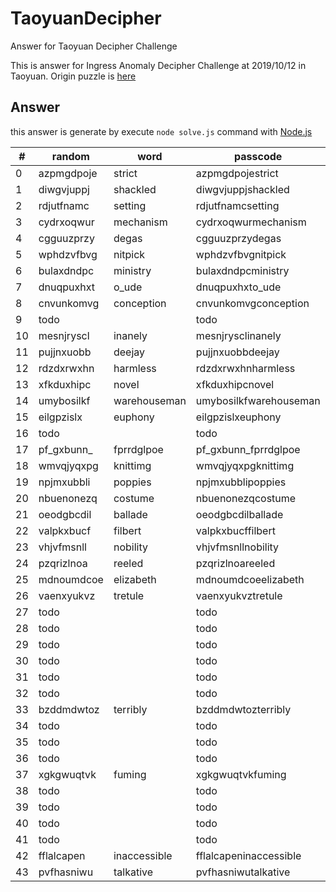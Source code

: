 # TaoyuanDecipher
Answer for Taoyuan Decipher Challenge

This is answer for Ingress Anomaly Decipher Challenge at 2019/10/12 in Taoyuan.
Origin puzzle is [here](https://storage.googleapis.com/ingress-internal-event-data/nemesis-umbra/decipher/taoyuantaiwan/taoyuantaiwan-minicipher-listing_90ceb3b4-6beb-585a-a01b-06d5649d4c8d.html)

## Answer
this answer is generate by execute `node solve.js` command with [Node.js](https://nodejs.org/en/)

| # | random | word | passcode | checked |
| - | ------ | ---- | -------- | ------- |
| 0 | azpmgdpoje | strict | azpmgdpojestrict | v |
| 1 | diwgvjuppj | shackled | diwgvjuppjshackled |   |
| 2 | rdjutfnamc | setting | rdjutfnamcsetting |   |
| 3 | cydrxoqwur | mechanism | cydrxoqwurmechanism | x |
| 4 | cgguuzprzy | degas | cgguuzprzydegas |   |
| 5 | wphdzvfbvg | nitpick | wphdzvfbvgnitpick | v |
| 6 | bulaxdndpc | ministry | bulaxdndpcministry | v |
| 7 | dnuqpuxhxt | o_ude | dnuqpuxhxto_ude |   |
| 8 | cnvunkomvg | conception | cnvunkomvgconception |   |
| 9 | todo |  | todo |   |
| 10 | mesnjryscl | inanely | mesnjrysclinanely |   |
| 11 | pujjnxuobb | deejay | pujjnxuobbdeejay |   |
| 12 | rdzdxrwxhn | harmless | rdzdxrwxhnharmless |   |
| 13 | xfkduxhipc | novel | xfkduxhipcnovel | v |
| 14 | umybosilkf | warehouseman | umybosilkfwarehouseman |   |
| 15 | eilgpzislx | euphony | eilgpzislxeuphony |   |
| 16 | todo |  | todo |   |
| 17 | pf_gxbunn_ | fprrdglpoe | pf_gxbunn_fprrdglpoe |   |
| 18 | wmvqjyqxpg | knittimg | wmvqjyqxpgknittimg |   |
| 19 | npjmxubbli | poppies | npjmxubblipoppies | v |
| 20 | nbuenonezq | costume | nbuenonezqcostume |   |
| 21 | oeodgbcdil | ballade | oeodgbcdilballade | v |
| 22 | valpkxbucf | filbert | valpkxbucffilbert | v |
| 23 | vhjvfmsnll | nobility | vhjvfmsnllnobility | v |
| 24 | pzqrizlnoa | reeled | pzqrizlnoareeled | v |
| 25 | mdnoumdcoe | elizabeth | mdnoumdcoeelizabeth | v |
| 26 | vaenxyukvz | tretule | vaenxyukvztretule |   |
| 27 | todo |  | todo |   |
| 28 | todo |  | todo |   |
| 29 | todo |  | todo |   |
| 30 | todo |  | todo |   |
| 31 | todo |  | todo |   |
| 32 | todo |  | todo |   |
| 33 | bzddmdwtoz | terribly | bzddmdwtozterribly | v |
| 34 | todo |  | todo |   |
| 35 | todo |  | todo |   |
| 36 | todo |  | todo |   |
| 37 | xgkgwuqtvk | fuming | xgkgwuqtvkfuming |   |
| 38 | todo |  | todo |   |
| 39 | todo |  | todo |   |
| 40 | todo |  | todo |   |
| 41 | todo |  | todo |   |
| 42 | fflalcapen | inaccessible | fflalcapeninaccessible |   |
| 43 | pvfhasniwu | talkative | pvfhasniwutalkative |   |

